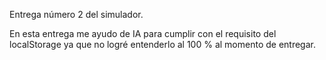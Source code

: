 Entrega número 2 del simulador.

En esta entrega me ayudo de IA para cumplir con el requisito del localStorage ya que no logré entenderlo al 100 % al momento de entregar.